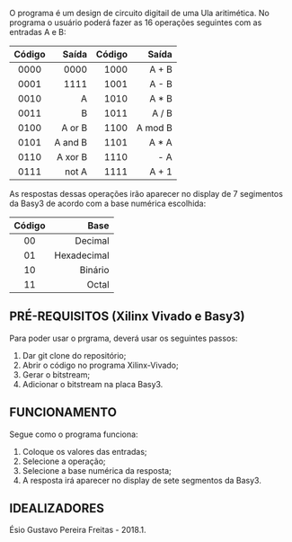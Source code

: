 O programa é um design de circuito digitail de uma Ula aritimética. No programa o usuário poderá fazer as 16 operações seguintes com as entradas A e B:

Código    | Saída   | Código  | Saída   
:-------: | ------: | ------: | ------: 
0000      | 0000    |1000     | A + B
0001      | 1111    |1001     | A - B
0010      |  A      |1010     | A * B
0011      |  B      |1011     | A / B
0100      |  A or B |1100     | A mod B 
0101      |A and B  |1101     | A * A
0110      |A xor B  |1110     | - A
0111      | not A   |1111     | A + 1

As respostas dessas operações irão aparecer no display de 7 segimentos da Basy3 de acordo com a base numérica escolhida: 

Código    | Base 
:-------: | ------:
    00    | Decimal
    01    | Hexadecimal 
    10    | Binário
11        | Octal


## PRÉ-REQUISITOS (Xilinx Vivado e Basy3)
Para poder usar o prgrama, deverá usar os seguintes passos: 
1. Dar git clone do repositório;
2. Abrir o código no programa Xilinx-Vivado;
3. Gerar o bitstream;
4. Adicionar o bitstream na placa Basy3.


## FUNCIONAMENTO
Segue como o programa funciona:
1. Coloque os valores das entradas;
2. Selecione a operação;
3. Selecione a base numérica da resposta;
4. A resposta irá aparecer no display de sete segmentos da Basy3. 
  

## IDEALIZADORES
Ésio Gustavo Pereira Freitas - 2018.1.
